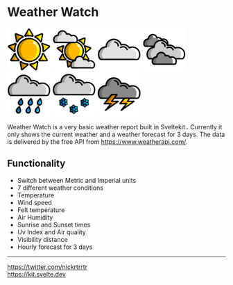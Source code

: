 # Weather Watch

<p>
    <img src="./static/condition/sun.svg" width=100>
    <img src="./static/condition/partly cloudy.svg" width=100>
    <img src="./static/condition/cloudy.svg" width=100>
    <img src="./static/condition/rain possible.svg" width=100>
    <img src="./static/condition/rain.svg" width=100>
    <img src="./static/condition/snow.svg" width=100>
    <img src="./static/condition/thunder.svg" width=100>
</p>

Weather Watch is a very basic weather report built in Sveltekit.. Currently it only shows the current weather and a weather forecast for 3 days. The data is delivered by the free API from https://www.weatherapi.com/.

## Functionality

- Switch between Metric and Imperial units
- 7 different weather conditions
- Temperature
- Wind speed
- Felt temperature
- Air Humidity
- Sunrise and Sunset times
- Uv Index and Air quality
- Visibility distance
- Hourly forecast for 3 days

---

https://twitter.com/nickrtrrtr \
https://kit.svelte.dev
